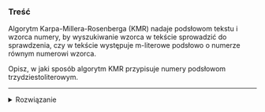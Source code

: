### Treść
Algorytm Karpa-Millera-Rosenberga (KMR) nadaje podsłowom tekstu i wzorca numery, 
by wyszukiwanie wzorca w tekście sprowadzić do sprawdzenia, czy w tekście występuje m-literowe podsłowo o numerze
równym numerowi wzorca. 

Opisz, w jaki sposób algorytm KMR przypisuje numery podsłowom trzydziestoliterowym.

------
<details><summary>Rozwiązanie</summary>
<p>
    
